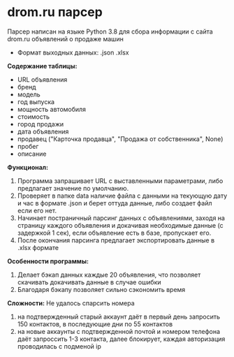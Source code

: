 # drom.ru парсер

Парсер написан на языке Python 3.8 для сбора информации с сайта drom.ru объявлений о продаже машин 

- Формат выходных данных: .json .xlsx

**Содержание таблицы:**
- URL объявления
- бренд
- модель
- год выпуска 
- мощность автомобиля
- стоимость 
- город продажи
- дата объявления
- продавец ("Карточка продавца", "Продажа от собственника", None)
- пробег
- описание

**Функционал:**

1. Программа запрашивает URL с выставленными параметрами, либо предлагает значение по умолчанию.
2. Проверяет в папке  data наличие файла с данными на текующую дату и час в формате .json и берет оттуда данные, либо создает файл если его нет.
3. Начинает постраничный парсинг данных с объявлениями, заходя на страницу каждого объявления и докачивая необходимые данные
(с задержкой 1 сек), если объявление есть в базе, пропускает его. 
4. После окончания парсинга предлагает экспортировать данные в .xlsx формате


**Особенности программы:**
1. Делает бэкап данных каждые 20 объявления, что позволяет скачивать докачивать данные в случае ошибки
2. Благодаря бэкапу позволяет сильно сэкономить время


**Сложности:**
Не удалось спарсить номера
1. на подтвержденный старый аккаунт даёт в первый день запросить 150 контактов, в последующие дни по 55 контактов
2. на новые аккаунты с подтвержденной почтой и номером телефона даёт запроссить 1-3 контакта, далее блокирует, каждая авторизация проводилась с подменой ip
